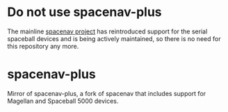 # Do not use spacenav-plus
The mainline [spacenav project](https://github.com/FreeSpacenav) has reintroduced support for the serial spaceball devices and is being actively maintained, so there is no need for this repository any more.


# spacenav-plus
Mirror of spacenav-plus, a fork of spacenav that includes support for Magellan and Spaceball 5000 devices.
